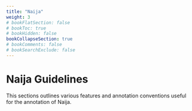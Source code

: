 ```yaml
---
title: "Naija"
weight: 3
# bookFlatSection: false
# bookToc: true
# bookHidden: false
bookCollapseSection: true
# bookComments: false
# bookSearchExclude: false
---
```


# Naija Guidelines 

This sections outlines various features and annotation conventions useful for the annotation of Naija.